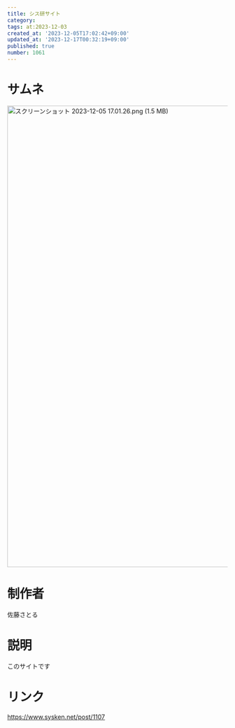 ```yaml
---
title: シス研サイト
category:
tags: at:2023-12-03
created_at: '2023-12-05T17:02:42+09:00'
updated_at: '2023-12-17T00:32:19+09:00'
published: true
number: 1061
---
```


# サムネ
<img width="1056" alt="スクリーンショット 2023-12-05 17.01.26.png (1.5 MB)" src="/img/markdown/1061/068a9589-259e-4d58-8cbe-ab6527cb1a16.webp">

# 制作者
佐藤さとる

# 説明
このサイトです

# リンク
https://www.sysken.net/post/1107

